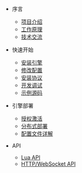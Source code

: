 * 序言
  
  * [项目介绍](zh-cn/README.md)
  * [工作原理](zh-cn/working-principle.md)
  * [技术交流](zh-cn/technical-communication.md)

* 快速开始

  * [安装引擎](zh-cn/install-engine.md)
  * [修改配置](zh-cn/modify-configuration.md)
  * [安装协议](zh-cn/install-protocols.md)
  * [开发调试](zh-cn/start-debug.md)
  * [示例源码](zh-cn/examples.md)

* 引擎部署

  * [授权激活](zh-cn/license-activation.md)
  * [分布式部署](zh-cn/distributed-deployment.md)
  * [配置文件详解](zh-cn/configuration-file-details.md)

* API

  * [Lua API](zh-cn/lua-api.md)
  * [HTTP/WebSocket API](zh-cn/websocket-api.md)
